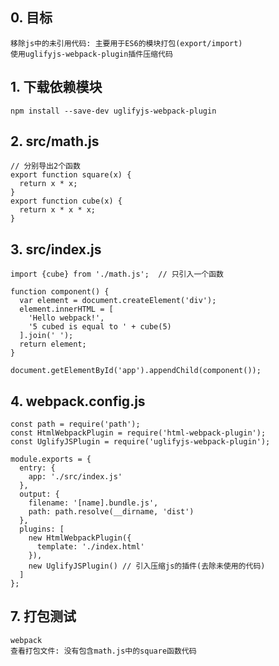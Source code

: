 ## 0. 目标
    移除js中的未引用代码: 主要用于ES6的模块打包(export/import)
    使用uglifyjs-webpack-plugin插件压缩代码 

## 1. 下载依赖模块
    npm install --save-dev uglifyjs-webpack-plugin
    
## 2. src/math.js
    // 分别导出2个函数
    export function square(x) {
      return x * x;
    }
    export function cube(x) {
      return x * x * x;
    }
    
## 3. src/index.js
    import {cube} from './math.js';  // 只引入一个函数
    
    function component() {
      var element = document.createElement('div');
      element.innerHTML = [
        'Hello webpack!',
        '5 cubed is equal to ' + cube(5)
      ].join(' ');
      return element;
    }
    
    document.getElementById('app').appendChild(component());
    
## 4. webpack.config.js
    const path = require('path');
    const HtmlWebpackPlugin = require('html-webpack-plugin');
    const UglifyJSPlugin = require('uglifyjs-webpack-plugin');
    
    module.exports = {
      entry: {
        app: './src/index.js'
      },
      output: {
        filename: '[name].bundle.js',
        path: path.resolve(__dirname, 'dist')
      },
      plugins: [
        new HtmlWebpackPlugin({
          template: './index.html'
        }),
        new UglifyJSPlugin() // 引入压缩js的插件(去除未使用的代码)
      ]
    };

## 7. 打包测试
    webpack
    查看打包文件: 没有包含math.js中的square函数代码